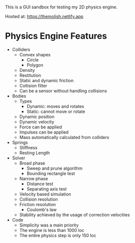 This is a GUI sandbox for testing my 2D physics engine.

Hosted at: https://themolish.netlify.app

# Physics Engine Features
- Colliders
  - Convex shapes
    - Circle
    - Polygon
  - Density
  - Restitution
  - Static and dynamic friction
  - Collision filter
  - Can be a sensor without handling collisions
- Bodies
  - Types
    - Dynamic: moves and rotates
    - Static: cannot move or rotate
  - Dynamic position
  - Dynamic velocity
  - Force can be applied
  - Impulses can be applied
  - Mass automatically calculated from colliders
- Springs
  - Stiffness
  - Resting Length
- Solver
  - Broad phase
    - Sweep and prune algorithm
    - Bounding rectangle test
  - Narrow phase
    - Distance test
    - Separating axis test
  - Velocity based simulation
  - Collision resolution
  - Friction resolution
    - Coulomb's law
  - Stability achieved by the usage of correction velocities
- Code
  - Simplicity was a main priority
  - The engine is less than 1000 loc
  - The entire physics step is only 150 loc
